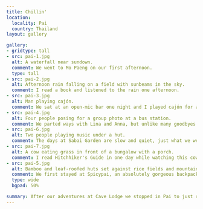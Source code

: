 ```yaml
---
title: Chillin'
location:
  locality: Pai
  country: Thailand
layout: gallery

gallery:
- gridtype: tall
- src: pai-1.jpg
  alt: A waterfall near sundown.
  comment: We went to Mo Paeng on our first afternoon.
  type: tall
- src: pai-2.jpg
  alt: Afternoon rain falling on a field with sunbeams in the sky.
  comment: I read a book and listened to the rain one afternoon.
- src: pai-3.jpg
  alt: Man playing cajón.
  comment: We sat at an open-mic bar one night and I played cajón for a few songs.
- src: pai-4.jpg
  alt: Four people posing for a group photo at a bus station.
  comment: We parted ways with Lina and Anna, but unlike many goodbyes we know where to find them when we return to Germany.
- src: pai-6.jpg
  alt: Two people playing music under a hut.
  comment: The days at Sabai Garden are slow and quiet, just what we were looking for.
- src: pai-7.jpg
  alt: A cow eating grass in front of a bungalow with a porch.
  comment: I read Hitchhiker's Guide in one day while watching this cow eat its way out of this field in front of our bungalow at Sabai Garden.
- src: pai-5.jpg
  alt: Bamboo and leaf-roofed huts set against rice fields and mountains in the background.
  comment: We first stayed at Spicypai, an absolutely gorgeous backpackers' hostel. It was unfortunately a bit too party-town for us at the time so we moved on quickly.
  type: wide
  bgpad: 50%

summary: After our adventures at Cave Lodge we stopped in Pai to just relax a bit. It's a small town with bustling tourism and a great vibe.
---
```

